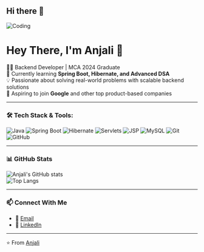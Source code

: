 ## Hi there 👋

![Coding](https://media1.giphy.com/media/v1.Y2lkPTc5MGI3NjExN2NoamR1c2lmeTFkYWswdjJ1ZXF0eWk2enNxbjB6eDlhOWl6eTJ1diZlcD12MV9pbnRlcm5hbF9naWZfYnlfaWQmY3Q9Zw/VbKLOdvCxBFNZpYvhL/giphy.gif)

# Hey There, I'm Anjali 👋  

👩‍💻 Backend Developer | MCA 2024 Graduate  
🌱 Currently learning **Spring Boot, Hibernate, and Advanced DSA**  
💡 Passionate about solving real-world problems with scalable backend solutions  
🚀 Aspiring to join **Google** and other top product-based companies  

---

### 🛠️ Tech Stack & Tools:
![Java](https://img.shields.io/badge/Java-ED8B00?style=for-the-badge&logo=openjdk&logoColor=white)
![Spring Boot](https://img.shields.io/badge/SpringBoot-6DB33F?style=for-the-badge&logo=springboot&logoColor=white)
![Hibernate](https://img.shields.io/badge/Hibernate-59666C?style=for-the-badge&logo=hibernate&logoColor=white)
![Servlets](https://img.shields.io/badge/Servlets-4285F4?style=for-the-badge&logo=java&logoColor=white)
![JSP](https://img.shields.io/badge/JSP-007396?style=for-the-badge&logo=java&logoColor=white)
![MySQL](https://img.shields.io/badge/MySQL-005C84?style=for-the-badge&logo=mysql&logoColor=white)
![Git](https://img.shields.io/badge/Git-F05032?style=for-the-badge&logo=git&logoColor=white)
![GitHub](https://img.shields.io/badge/GitHub-100000?style=for-the-badge&logo=github&logoColor=white)

---

### 📊 GitHub Stats
![Anjali's GitHub stats](https://github-readme-stats.vercel.app/api?username=YOUR_USERNAME&show_icons=true&theme=tokyonight)  
![Top Langs](https://github-readme-stats.vercel.app/api/top-langs/?username=YOUR_USERNAME&layout=compact&theme=tokyonight)

---


### 📫 Connect With Me
- 📧 [Email](anj7944@gmail.com)  
- 💼 [LinkedIn](https://www.linkedin.com/in/anjali-singh-061685287/)  


---

⭐ From [Anjali](https://github.com/Anjali22-07)
